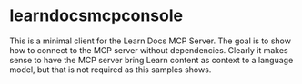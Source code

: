 # learndocsmcpconsole

This is a minimal client for the Learn Docs MCP Server. The goal is to show how to connect to the MCP server without dependencies. Clearly it makes sense to have the MCP server bring Learn content as context to a language model, but that is not required as this samples shows. 